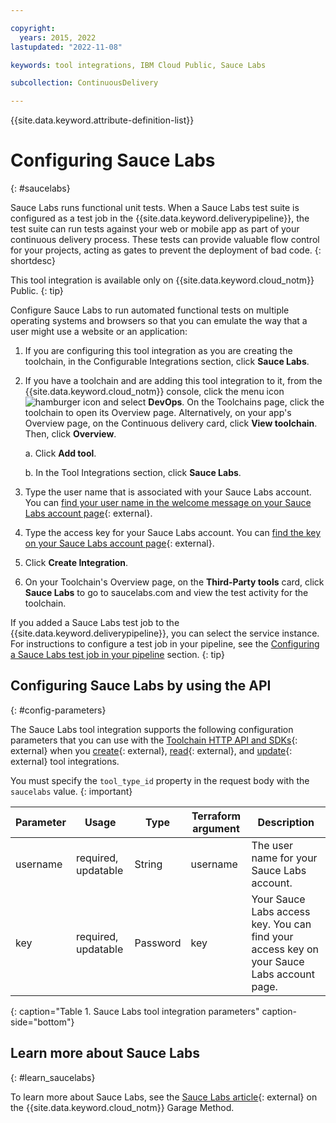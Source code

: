 ```yaml
---

copyright:
  years: 2015, 2022
lastupdated: "2022-11-08"

keywords: tool integrations, IBM Cloud Public, Sauce Labs

subcollection: ContinuousDelivery

---
```


{{site.data.keyword.attribute-definition-list}}

# Configuring Sauce Labs
{: #saucelabs}

Sauce Labs runs functional unit tests. When a Sauce Labs test suite is configured as a test job in the {{site.data.keyword.deliverypipeline}}, the test suite can run tests against your web or mobile app as part of your continuous delivery process. These tests can provide valuable flow control for your projects, acting as gates to prevent the deployment of bad code.
{: shortdesc}

This tool integration is available only on {{site.data.keyword.cloud_notm}} Public.
{: tip}

Configure Sauce Labs to run automated functional tests on multiple operating systems and browsers so that you can emulate the way that a user might use a website or an application:

1. If you are configuring this tool integration as you are creating the toolchain, in the Configurable Integrations section, click **Sauce Labs**.
1. If you have a toolchain and are adding this tool integration to it, from the {{site.data.keyword.cloud_notm}} console, click the menu icon ![hamburger icon](images/icon_hamburger.svg) and select **DevOps**. On the Toolchains page, click the toolchain to open its Overview page. Alternatively, on your app's Overview page, on the Continuous delivery card, click **View toolchain**. Then, click **Overview**. 

   a. Click **Add tool**.

   b. In the Tool Integrations section, click **Sauce Labs**.

1. Type the user name that is associated with your Sauce Labs account. You can [find your user name in the welcome message on your Sauce Labs account page](https://app.saucelabs.com/user-settings){: external}.
1. Type the access key for your Sauce Labs account. You can [find the key on your Sauce Labs account page](https://app.saucelabs.com/user-settings){: external}.
1. Click **Create Integration**.
1. On your Toolchain's Overview page, on the **Third-Party tools** card, click **Sauce Labs** to go to saucelabs.com and view the test activity for the toolchain.

If you added a Sauce Labs test job to the {{site.data.keyword.deliverypipeline}}, you can select the service instance. For instructions to configure a test job in your pipeline, see the [Configuring a Sauce Labs test job in your pipeline](#config_saucelabs) section.
{: tip}

## Configuring Sauce Labs by using the API
{: #config-parameters}

The Sauce Labs tool integration supports the following configuration parameters that you can use with the [Toolchain HTTP API and SDKs](https://cloud.ibm.com/apidocs/toolchain){: external} when you [create](https://cloud.ibm.com/apidocs/toolchain#create-tool){: external}, [read](https://cloud.ibm.com/apidocs/toolchain#get-tool-by-id){: external}, and [update](https://cloud.ibm.com/apidocs/toolchain#update-tool){: external} tool integrations.

You must specify the `tool_type_id` property in the request body with the `saucelabs` value.
{: important}

| Parameter | Usage | Type | Terraform argument | Description |
| --- | --- | --- | --- | --- |
| username | required, updatable | String | username | The user name for your Sauce Labs account. |
| key | required, updatable | Password | key | Your Sauce Labs access key. You can find your access key on your Sauce Labs account page. |
{: caption="Table 1. Sauce Labs tool integration parameters" caption-side="bottom"}

## Learn more about Sauce Labs
{: #learn_saucelabs}

To learn more about Sauce Labs, see the [Sauce Labs article](https://www.ibm.com/cloud/garage/content/deliver/tool_sauce_labs/){: external} on the {{site.data.keyword.cloud_notm}} Garage Method.
